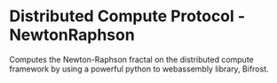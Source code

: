# Distributed Compute Protocol - NewtonRaphson

Computes the Newton-Raphson fractal on the distributed compute framework by using a powerful python to webassembly library, Bifrost.
